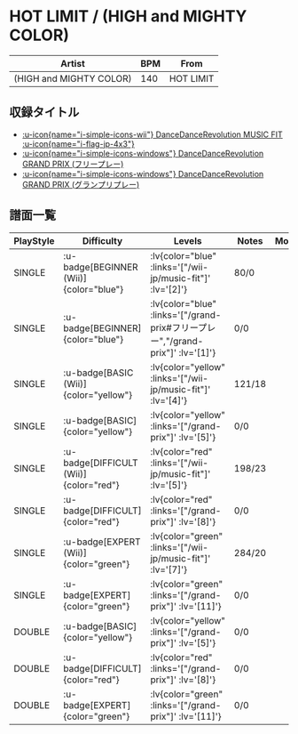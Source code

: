 # HOT LIMIT / (HIGH and MIGHTY COLOR)

|Artist|BPM|From|
|------|---|----|
|(HIGH and MIGHTY COLOR)|140|HOT LIMIT|

## 収録タイトル

- [ :u-icon{name="i-simple-icons-wii"} DanceDanceRevolution MUSIC FIT :u-icon{name="i-flag-jp-4x3"} ](/wii-jp/music-fit)
- [ :u-icon{name="i-simple-icons-windows"} DanceDanceRevolution GRAND PRIX (フリープレー)](/grand-prix#フリープレー)
- [ :u-icon{name="i-simple-icons-windows"} DanceDanceRevolution GRAND PRIX (グランプリプレー)](/grand-prix)

## 譜面一覧

|PlayStyle|Difficulty|Levels|Notes|Movie|
|---------|----------|------|-----|-----|
|SINGLE| :u-badge[BEGINNER (Wii)]{color="blue"} | :lv{color="blue" :links='["/wii-jp/music-fit"]' :lv='[2]'} |80/0||
|SINGLE| :u-badge[BEGINNER]{color="blue"} | :lv{color="blue" :links='["/grand-prix#フリープレー","/grand-prix"]' :lv='[1]'} |0/0||
|SINGLE| :u-badge[BASIC (Wii)]{color="yellow"} | :lv{color="yellow" :links='["/wii-jp/music-fit"]' :lv='[4]'} |121/18||
|SINGLE| :u-badge[BASIC]{color="yellow"} | :lv{color="yellow" :links='["/grand-prix"]' :lv='[5]'} |0/0||
|SINGLE| :u-badge[DIFFICULT (Wii)]{color="red"} | :lv{color="red" :links='["/wii-jp/music-fit"]' :lv='[5]'} |198/23||
|SINGLE| :u-badge[DIFFICULT]{color="red"} | :lv{color="red" :links='["/grand-prix"]' :lv='[8]'} |0/0||
|SINGLE| :u-badge[EXPERT (Wii)]{color="green"} | :lv{color="green" :links='["/wii-jp/music-fit"]' :lv='[7]'} |284/20||
|SINGLE| :u-badge[EXPERT]{color="green"} | :lv{color="green" :links='["/grand-prix"]' :lv='[11]'} |0/0||
|DOUBLE| :u-badge[BASIC]{color="yellow"} | :lv{color="yellow" :links='["/grand-prix"]' :lv='[5]'} |0/0||
|DOUBLE| :u-badge[DIFFICULT]{color="red"} | :lv{color="red" :links='["/grand-prix"]' :lv='[8]'} |0/0||
|DOUBLE| :u-badge[EXPERT]{color="green"} | :lv{color="green" :links='["/grand-prix"]' :lv='[11]'} |0/0||
